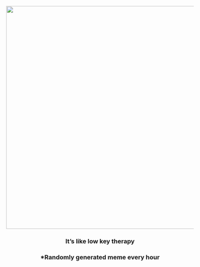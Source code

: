 <p align="center">
        <img src="https://i.redd.it/jom3qtbzr7n81.jpg" width="600" height="600">
        </p>
        <h3 align="center">It’s like low key therapy</h3>
        <h3 align="center">*Randomly generated meme every hour</h3>
    